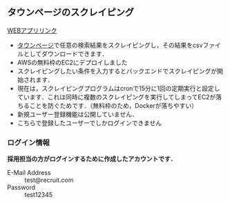 ## タウンページのスクレイピング

[WEBアプリリンク](http://52.198.22.89/)
<br>
* [タウンページ](https://itp.ne.jp/)で任意の検索結果をスクレイピングし，その結果をcsvファイルとしてダウンロードできます．
* AWSの無料枠のEC2にデプロイしました
* スクレイピングしたい条件を入力するとバックエンドでスクレイピングが開始されます．
* 現在は，スクレイピングプログラムはcronで15分に1回の定期実行と設定しています．これは同時に複数のスクレイピングを実行してしまってEC2が落ちることを防ぐためです．（無料枠のため，Dockerが落ちやすい）
* 新規ユーザー登録機能は公開していません．
* こちらで登録したユーザーでしかログインできません

### ログイン情報
**採用担当の方がログインするために作成したアカウントです．**
<dl>
  <dt>E-Mail Address</dt>
  <dd>test@recruit.com</dd>
  <dt>Password</dt>
  <dd>test12345</dd>
</dl> 
<br>
